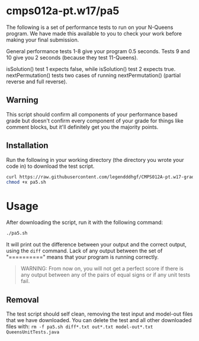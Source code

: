 # cmps012a-pt.w17/pa5

The following is a set of performance tests to run on your N-Queens program.
We have made this available to you to check your work before making your final
submission.

General performance tests 1-8 give your program 0.5 seconds.
Tests 9 and 10 give you 2 seconds (because they test 11-Queens).

isSolution() test 1 expects false, while isSolution() test 2 expects true.
nextPermutation() tests two cases of running nextPermutation() (partial
reverse and full reverse).

## Warning

This script should confirm all components of your performance based grade but
doesn't confirm every component of your grade for things like comment blocks,
but it'll definitely get you the majority points.

## Installation

Run the following in your working directory (the directory you wrote your code
in) to download the test script.

```bash
curl https://raw.githubusercontent.com/legendddhgf/CMPS012A-pt.w17-grading-scripts/master/pa5/pa5.sh > pa5.sh
chmod +x pa5.sh
```

# Usage

After downloading the script, run it with the following command:

```bash
./pa5.sh
```

It will print out the difference between your output and the correct output,
using the `diff` command. Lack of any output between the set of "=========="
means that your program is running correctly.

> WARNING: From now on, you will not get a perfect score if there is any output
between any of the pairs of equal signs or if any unit tests fail.

## Removal

The test script should self clean, removing the test input and model-out
files that we have downloaded. You can delete the test and all other downloaded
files with:
`rm -f pa5.sh diff*.txt out*.txt model-out*.txt QueensUnitTests.java`
